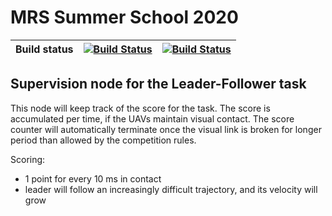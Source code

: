 # MRS Summer School 2020

| Build status | [![Build Status](https://github.com/ctu-mrs/summer_school_supervisor/workflows/Melodic/badge.svg)](https://github.com/ctu-mrs/summer_school_supervisor/actions) | [![Build Status](https://github.com/ctu-mrs/summer_school_supervisor/workflows/Noetic/badge.svg)](https://github.com/ctu-mrs/summer_school_supervisor/actions) |
|--------------|-----------------------------------------------------------------------------------------------------------------------------------------------------------------|----------------------------------------------------------------------------------------------------------------------------------------------------------------|

## Supervision node for the Leader-Follower task

This node will keep track of the score for the task. The score is accumulated per time, if the UAVs maintain visual contact. The score counter will automatically terminate once the visual link is broken for longer period than allowed by the competition rules.

Scoring:
  * 1 point for every 10 ms in contact
  * leader will follow an increasingly difficult trajectory, and its velocity will grow
